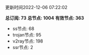 更新时间2022-12-06 07:22:02

**总订阅: 73**
**总节点: 1004**
**有效节点: 363**
- ss节点: 68
- trojan节点: 95
- v2ray节点: 198
- ssr节点: 2
